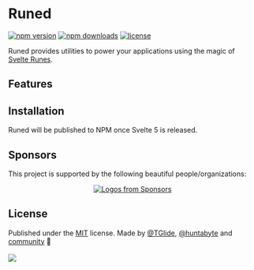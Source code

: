 # Runed

<!-- automd:badges license name="runed" color="green" github="svecosystem/runed" -->

[![npm version](https://flat.badgen.net/npm/v/runed?color=green)](https://npmjs.com/package/runed)
[![npm downloads](https://flat.badgen.net/npm/dm/runed?color=green)](https://npmjs.com/package/runed)
[![license](https://flat.badgen.net/github/license/svecosystem/runed?color=green)](https://github.com/svecosystem/runed/blob/main/LICENSE)

<!-- /automd -->

Runed provides utilities to power your applications using the magic of
[Svelte Runes](https://svelte.dev/blog/runes).

## Features

## Installation

Runed will be published to NPM once Svelte 5 is released.

## Sponsors

This project is supported by the following beautiful people/organizations:

<p align="center">
  <a href="https://github.com/sponsors/huntabyte">
    <img src='https://cdn.jsdelivr.net/gh/huntabyte/static/sponsors.svg' alt="Logos from Sponsors" />
  </a>
</p>

## License

<!-- automd:contributors license=MIT author="huntabyte" -->

Published under the [MIT](https://github.com/svecosystem/runed/blob/main/LICENSE) license. Made by
[@TGlide](https://github.com/tglide), [@huntabyte](https://github.com/huntabyte) and
[community](https://github.com/svecosystem/runed/graphs/contributors) 💛 <br><br>
<a href="https://github.com/svecosystem/runed/graphs/contributors">
<img src="https://contrib.rocks/image?repo=svecosystem/runed" /> </a>

<!-- /automd -->
